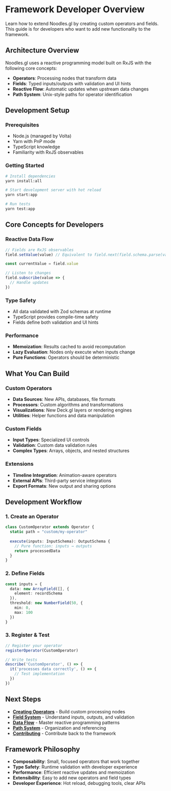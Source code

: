 # Framework Developer Overview

Learn how to extend Noodles.gl by creating custom operators and fields. This guide is for developers who want to add new functionality to the framework.

## Architecture Overview

Noodles.gl uses a reactive programming model built on RxJS with the following core concepts:

- **Operators**: Processing nodes that transform data
- **Fields**: Typed inputs/outputs with validation and UI hints  
- **Reactive Flow**: Automatic updates when upstream data changes
- **Path System**: Unix-style paths for operator identification

## Development Setup

### Prerequisites
- Node.js (managed by Volta)
- Yarn with PnP mode
- TypeScript knowledge
- Familiarity with RxJS observables

### Getting Started
```bash
# Install dependencies
yarn install:all

# Start development server with hot reload
yarn start:app

# Run tests
yarn test:app
```

## Core Concepts for Developers

### Reactive Data Flow
```typescript
// Fields are RxJS observables
field.setValue(value) // Equivalent to field.next(field.schema.parse(value))

const currentValue = field.value

// Listen to changes 
field.subscribe(value => {
  // Handle updates
})
```

### Type Safety
- All data validated with Zod schemas at runtime
- TypeScript provides compile-time safety
- Fields define both validation and UI hints

### Performance
- **Memoization**: Results cached to avoid recomputation
- **Lazy Evaluation**: Nodes only execute when inputs change
- **Pure Functions**: Operators should be deterministic

## What You Can Build

### Custom Operators
- **Data Sources**: New APIs, databases, file formats
- **Processors**: Custom algorithms and transformations  
- **Visualizations**: New Deck.gl layers or rendering engines
- **Utilities**: Helper functions and data manipulation

### Custom Fields  
- **Input Types**: Specialized UI controls
- **Validation**: Custom data validation rules
- **Complex Types**: Arrays, objects, and nested structures

### Extensions
- **Timeline Integration**: Animation-aware operators
- **External APIs**: Third-party service integrations
- **Export Formats**: New output and sharing options

## Development Workflow

### 1. Create an Operator
```typescript
class CustomOperator extends Operator {
  static path = "custom/my-operator"
  
  execute(inputs: InputSchema): OutputSchema {
    // Pure function: inputs → outputs
    return processedData
  }
}
```

### 2. Define Fields
```typescript  
const inputs = {
  data: new ArrayField([], { 
    element: recordSchema 
  }),
  threshold: new NumberField(50, { 
    min: 0, 
    max: 100 
  })
}
```

### 3. Register & Test
```typescript
// Register your operator
registerOperator(CustomOperator)

// Write tests
describe('CustomOperator', () => {
  it('processes data correctly', () => {
    // Test implementation
  })
})
```

## Next Steps

- **[Creating Operators](./creating-operators)** - Build custom processing nodes
- **[Field System](./field-system)** - Understand inputs, outputs, and validation  
- **[Data Flow](./data-flow)** - Master reactive programming patterns
- **[Path System](./paths-containers)** - Organization and referencing
- **[Contributing](./contributing)** - Contribute back to the framework

## Framework Philosophy

- **Composability**: Small, focused operators that work together
- **Type Safety**: Runtime validation with developer experience  
- **Performance**: Efficient reactive updates and memoization
- **Extensibility**: Easy to add new operators and field types
- **Developer Experience**: Hot reload, debugging tools, clear APIs